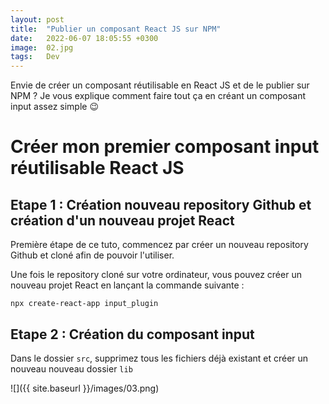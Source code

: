 ```yaml
---
layout: post
title:  "Publier un composant React JS sur NPM"
date:   2022-06-07 18:05:55 +0300
image:  02.jpg
tags:   Dev
---
```


Envie de créer un composant réutilisable en React JS et de le publier sur NPM ? Je vous explique comment faire tout ça en créant un composant input assez simple 😉

# Créer mon premier composant input réutilisable React JS

## Etape 1 : Création nouveau repository Github et création d'un nouveau projet React

Première étape de ce tuto, commencez par créer un nouveau repository Github et cloné afin de pouvoir l'utiliser. 

Une fois le repository cloné sur votre ordinateur, vous pouvez créer un nouveau projet React en lançant la commande suivante : 
```
npx create-react-app input_plugin
```

## Etape 2 : Création du composant input 

Dans le dossier `src`, supprimez tous les fichiers déjà existant et créer un nouveau nouveau dossier `lib`

![]({{ site.baseurl }}/images/03.png)


<!-- 

# Publier mon composant inputsur la plateforme NPM 
Afin de publier votre nouveau composant sur NPM, il est nécessaire de créer un compte au préalable sur la [plateforme](https://www.npmjs.com).
 -->
